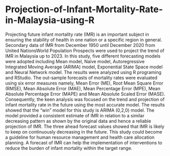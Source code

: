 # Projection-of-Infant-Mortality-Rate-in-Malaysia-using-R

Projecting future infant mortality rate (IMR) is an important subject in ensuring the stability of health in one nation or
a specific region in general. Secondary data of IMR from December 1950 until December 2020 from United NationsWorld Population Prospects were used to project the trend of IMR in Malaysia up to 2023. In this study, five different
forecasting models were adopted including Mean model, Naïve model, Autoregressive Integrated Moving Average
(ARIMA) model, Exponential State Space model and Neural Network model. The results were analyzed using
R programing and RStudio. The out-sample forecasts of mortality rates were evaluated using six error measures namely,
Mean Error (ME), Root Mean Square Error (RMSE), Mean Absolute Error (MAE), Mean Percentage Error (MPE), Mean
Absolute Percentage Error (MAPE) and Mean Absolute Scaled Error (MASE). Consequently, the keen analysis was
focused on the trend and projection of infant mortality rate in the future using the most accurate model. The results
showed that the “win” model for this study is ARIMA (0,2,0) model. The model provided a consistent estimate of IMR in
relation to a similar decreasing pattern as shown by the original data and hence a reliable projection of IMR. The three
ahead forecast values showed that IMR is likely to keep on continuously decreasing in the future. This study could
become a guideline for human resource management and health care allocation planning. A forecast of IMR can help
the implementation of interventions to reduce the burden of infant mortality within the target range.
